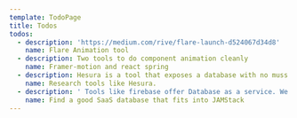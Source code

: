 ```yaml
---
template: TodoPage
title: Todos
todos:
  - description: 'https://medium.com/rive/flare-launch-d524067d34d8'
    name: Flare Animation tool
  - description: Two tools to do component animation cleanly
    name: Framer-motion and react spring
  - description: Hesura is a tool that exposes a database with no muss or fuss.
    name: Research tools like Hesura.
  - description: ' Tools like firebase offer Database as a service. We need to understand security if we are calling from the client.'
    name: Find a good SaaS database that fits into JAMStack
---
```


